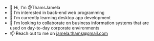 - 👋 Hi, I’m @ThamsJamela
- 👀 I’m interested in back-end web programming
- 🌱 I’m currently learning desktop app development
- 💞️ I’m looking to collaborate on business information systems that are used on day-to-day corporate environments
- 📫 Reach out to me on jamela.thams@gmail.com

<!---
ThamsJamela/ThamsJamela is a ✨ special ✨ repository because its `README.md` (this file) appears on your GitHub profile.
You can click the Preview link to take a look at your changes.
--->

